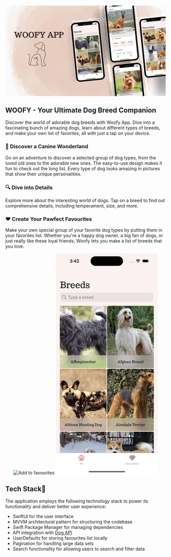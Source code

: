 ![Mockup Woofy App](/ImagesAndGifs/MockupWoofyApp.png)

## WOOFY - Your Ultimate Dog Breed Companion

Discover the world of adorable dog breeds with Woofy App. Dive into a fascinating bunch of amazing dogs, learn about different types of breeds, and make your own list of favorites, all with just a tap on your device.

### 🐶 Discover a Canine Wonderland

Go on an adventure to discover a selected group of dog types, from the loved old ones to the adorable new ones. The easy-to-use design makes it fun to check out the long list. Every type of dog looks amazing in pictures that show their unique personalities.

### 🔍 Dive into Details

Explore more about the interesting world of dogs. Tap on a breed to find out comprehensive details, including temperament, size, and more. 

### ❤️ Create Your Pawfect Favourites

Make your own special group of your favorite dog types by putting them in your favorites list. Whether you're a happy dog owner, a big fan of dogs, or just really like these loyal friends, Woofy lets you make a list of breeds that you love.


<div align="center">
    <img src="/ImagesAndGifs/AddToFavourites.gif" alt="Add to favourites">
    <img src="/ImagesAndGifs/Searching.gif" alt="Searching">
</div>

## Tech Stack📱

The application employs the following technology stack to power its functionality and deliver better user experience:
* SwiftUI for the user interface
* MVVM architectural pattern for structuring the codebase
* Swift Package Manager for managing dependencies
* API integration with [Dog API](https://www.thedogapi.com/)
* UserDefaults for storing favourites list locally
* Pagination for handling large data sets
* Search functionality for allowing users to search and filter data

